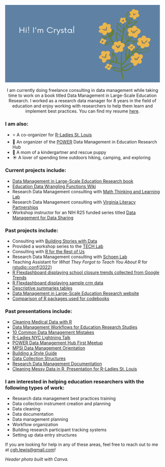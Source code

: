 <img src='header.png' alt="banner"></img>

<p align="center">
I am currently doing freelance consulting in data management while taking time to work on a book titled Data Management in Large-Scale Education Research. I worked as a research data manager for 8 years in the field of education and enjoy working with researchers to help them learn and implement best practices. You can find my resume <a href="https://github.com/Cghlewis/simple-resume/blob/main/simple_resume_cl/simple_resume_cl.pdf">here</a>.
</p>

### I am also:
- ⭐ A co-organizer for [R-Ladies St. Louis](https://www.meetup.com/rladies-st-louis/)  
- 🌟 An organizer of the [POWER](https://www.womeninedresearch.com/) Data Management in Education Research Hub
- 💛 A mom of a kindergartner and rescue puppy
- ☀️ A lover of spending time outdoors hiking, camping, and exploring

### Current projects include:
- [Data Management in Large-Scale Education Research book](https://datamgmtinedresearch.com/)
- [Education Data Wrangling Functions Wiki](https://github.com/Cghlewis/data-wrangling-functions/wiki)
- Research Data Management consulting with [Math Thinking and Learning Lab](http://www.mtllabfsu.com/)
- Research Data Management consulting with [Virginia Literacy Partnerships](https://literacy.virginia.edu/)
- Workshop instructor for an NIH R25 funded series titled [Data Management for Data Sharing](https://reporter.nih.gov/search/uObjqYwJ_EuWnUrlOOX0CA/project-details/10829613)

### Past projects include:
- Consulting with [Building Stories with Data](https://www.cararthompson.com/)
- Provided a workshop series to the [TECH Lab](https://www.cresp.udel.edu/affiliated-labs/teacher-emotions-characteristics-health-lab/)
- Consulting with [R for the Rest of Us](https://rfortherestofus.com/about/)  
- Research Data Management consulting with [Schoen Lab](https://www.schoenresearch.com/)
- Teaching Assistant for *What They Forgot to Teach You About R* for [rstudio::conf(2022)](https://www.rstudio.com/conference/)
- [R Flexdashboard displaying school closure trends collected from Google Trends](https://github.com/Cghlewis/gtrends_school_closure/tree/main)
- [R Flexdashboard displaying sample crm data](https://github.com/Cghlewis/crm_example)
- [Descriptive summaries tables](https://github.com/Cghlewis/descriptive-summary-tables)
- [Data Management in Large-Scale Education Research website](https://cghlewis.github.io/mpsi-data-training/)
- [Comparison of R packages used for codebooks](https://github.com/Cghlewis/codebook-pkg-comparison)

### Past presentations include:
- [Cleaning Medical Data with R](https://shannonpileggi.github.io/rmedicine-data-cleaning-2023/)
- [Data Management Workflows for Education Research Studies](https://docs.google.com/presentation/d/1OYi3E0C3DoB3aBPDErJZiUh9WL1kUgWbvoNtXWe47qM)
- [10 Common Data Management Mistakes](https://docs.google.com/presentation/d/1pzOmdbwQzGcDDpyFvYgkqbxm-BbEM-RBqI3pE9iJq-c)
- [R-Ladies NYC Lightning Talk](https://cghlewis.github.io/rladies-nyc-codebook-comparison/)
- [POWER Data Management Hub First Meetup](https://cghlewis.github.io/power_datamgmt_jan_2022/)
- [MPSI Data Management Orientation](https://docs.google.com/presentation/d/1KWKql3De9SSNC2xJfauJeoZYVrIE4OoXZFu5kQqeY1U/edit?usp=sharing)  
- [Building a Style Guide](https://cghlewis.github.io/mpsi-training3/#1)
- [Data Collection Structures](https://cghlewis.github.io/mpsi-training2/#1)
- [Research Data Management Documentation](https://cghlewis.github.io/mpsi-training1/)
- [Cleaning Messy Data in R, Presentation for R-Ladies St. Louis](https://github.com/Cghlewis/R-Ladies-STL-Cleaning-Data-R)

### I am interested in helping education researchers with the following types of work:

- Research data management best practices training
- Data collection instrument creation and planning
- Data cleaning
- Data documentation
- Data management planning
- Workflow organization
- Building research participant tracking systems
- Setting up data entry structures

If you are looking for help in any of these areas, feel free to reach out to me at cgh.lewis@gmail.com!

*Header photo built with Canva.*
